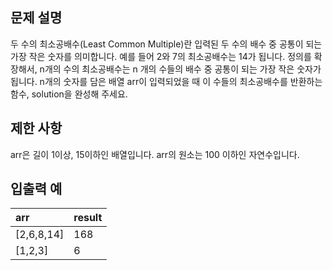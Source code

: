 ## 문제 설명
두 수의 최소공배수(Least Common Multiple)란 입력된 두 수의 배수 중 공통이 되는 가장 작은 숫자를 의미합니다. 예를 들어 2와 7의 최소공배수는 14가 됩니다. 정의를 확장해서, n개의 수의 최소공배수는 n 개의 수들의 배수 중 공통이 되는 가장 작은 숫자가 됩니다. n개의 숫자를 담은 배열 arr이 입력되었을 때 이 수들의 최소공배수를 반환하는 함수, solution을 완성해 주세요.

## 제한 사항

arr은 길이 1이상, 15이하인 배열입니다.
arr의 원소는 100 이하인 자연수입니다.

## 입출력 예
|arr	|result|
|:--|:-|
|[2,6,8,14]|	168|
|[1,2,3]|	6|
